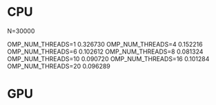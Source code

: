 
# CPU

N=30000

OMP_NUM_THREADS=1  0.326730
OMP_NUM_THREADS=4  0.152216
OMP_NUM_THREADS=6  0.102612
OMP_NUM_THREADS=8  0.081324
OMP_NUM_THREADS=10 0.090720
OMP_NUM_THREADS=16 0.101284
OMP_NUM_THREADS=20 0.096289

# GPU


